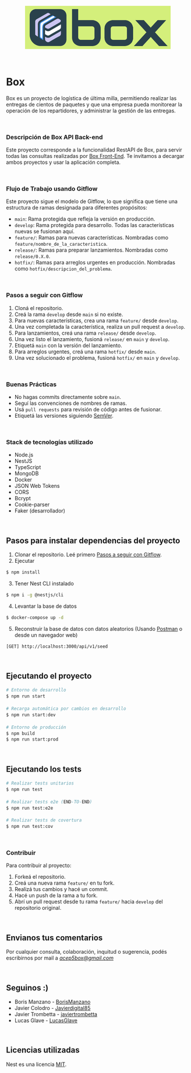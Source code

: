 <p align="center">
  <a href="http://nestjs.com/" target="blank"><img src="./public/assets/img/box.png" width="400" alt="Box" /></a>
</p>

<br>

# Box

Box es un proyecto de logística de última milla, permitiendo realizar las entregas de cientos de paquetes y que una empresa pueda monitorear la operación de los repartidores, y administrar la gestión de las entregas.

<br>

### Descripción de Box API Back-end

Este proyecto corresponde a la funcionalidad RestAPI de Box, para servir todas las consultas realizadas por [Box Front-End](https://github.com/javiertrombetta/p5-box-front). Te invitamos a decargar ambos proyectos y usar la aplicación completa.

<br>

### Flujo de Trabajo usando Gitflow

Este proyecto sigue el modelo de Gitflow, lo que significa que tiene una estructura de ramas designada para diferentes propósitos:

- `main`: Rama protegida que refleja la versión en producción.
- `develop`: Rama protegida para desarrollo. Todas las características nuevas se fusionan aquí.
- `feature/`: Ramas para nuevas características. Nombradas como `feature/nombre_de_la_caracteristica`.
- `release/`: Ramas para preparar lanzamientos. Nombradas como `release/0.X.0`.
- `hotfix/`: Ramas para arreglos urgentes en producción. Nombradas como `hotfix/descripcion_del_problema`.

<br>

### Pasos a seguir con Gitflow

1. Cloná el repositorio.
2. Creá la rama `develop` desde `main` si no existe.
3. Para nuevas características, crea una rama `feature/` desde `develop`.
4. Una vez completada la característica, realiza un pull request a `develop`.
5. Para lanzamientos, creá una rama `release/` desde `develop`.
6. Una vez listo el lanzamiento, fusioná `release/` en `main` y `develop`.
7. Etiquetá `main` con la versión del lanzamiento.
8. Para arreglos urgentes, creá una rama `hotfix/` desde `main`.
9. Una vez solucionado el problema, fusioná `hotfix/` en `main` y `develop`.

<br>

### Buenas Prácticas

- No hagas commits directamente sobre `main`.
- Seguí las convenciones de nombres de ramas.
- Usá `pull requests` para revisión de código antes de fusionar.
- Etiquetá las versiones siguiendo [SemVer](https://semver.org/).

<br>

### Stack de tecnologías utilizado

- Node.js
- NestJS
- TypeScript
- MongoDB
- Docker
- JSON Web Tokens
- CORS
- Bcrypt
- Cookie-parser
- Faker (desarrollador)

<br>

## Pasos para instalar dependencias del proyecto

1. Clonar el repositorio. Leé primero [Pasos a seguir con Gitflow](#pasos-a-seguir-con-gitflow).
2. Ejecutar

```bash
$ npm install
```

3. Tener Nest CLI instalado

```bash
$ npm i -g @nestjs/cli
```

4. Levantar la base de datos

```bash
$ docker-compose up -d
```

5. Reconstruir la base de datos con datos aleatorios (Usando [Postman](https://www.postman.com/) o desde un navegador web)

```bash
[GET] http://localhost:3000/api/v1/seed
```

<br>

## Ejecutando el proyecto

```bash
# Entorno de desarrollo
$ npm run start

# Recarga automática por cambios en desarrollo
$ npm run start:dev

# Entorno de producción
$ npm build
$ npm run start:prod
```

<br>

## Ejecutando los tests

```bash
# Realizar tests unitarios
$ npm run test

# Realizar tests e2e (END-TO-END)
$ npm run test:e2e

# Realizar tests de covertura
$ npm run test:cov
```

<br>

### Contribuir

Para contribuir al proyecto:

1. Forkeá el repositorio.
2. Creá una nueva rama `feature/` en tu fork.
3. Realizá tus cambios y hacé un commit.
4. Hacé un push de la rama a tu fork.
5. Abrí un pull request desde tu rama `feature/` hacia `develop` del repositorio original.

<br>

## Envianos tus comentarios

Por cualquier consulta, colaboración, inquitud o sugerencia, podés escribirnos por mail a *acep5box@gmail.com*

<br>

## Seguinos :)

- Boris Manzano - [BorisManzano](https://github.com/BorisManzano)
- Javier Colodro - [Javierdigital85](https://github.com/Javierdigital85)
- Javier Trombetta - [javiertrombetta](https://github.com/javiertrombetta)
- Lucas Glave - [LucasGlave](https://github.com/LucasGlave)

<br>

## Licencias utilizadas

Nest es una licencia [MIT](LICENSE).
